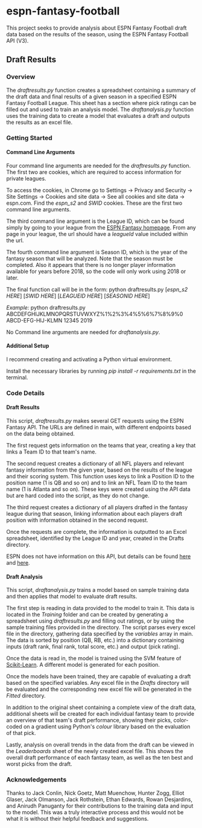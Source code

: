 # espn-fantasy-football

This project seeks to provide analysis about ESPN Fantasy Football draft data based on the results of the season, using the ESPN Fantasy Football API (V3).

## Draft Results

### Overview

The *draftresults.py* function creates a spreadsheet containing a summary of the draft data and final results of a given season in a specified ESPN Fantasy Football League. This sheet has a section where pick ratings can be filled out and used to train an analysis model. The *draftanalysis.py* function uses the training data to create a model that evaluates a draft and outputs the results as an excel file.

### Getting Started

#### Command Line Arguments

Four command line arguments are needed for the *draftresults.py* function. The first two are cookies, which are required to access information for private leagues.

To access the cookies, in Chrome go to Settings -> Privacy and Security -> Site Settings -> Cookies and site data -> See all cookies and site data -> espn.com. Find the *espn_s2* and *SWID* cookies. These are the first two command line arguments.

The third command line argument is the League ID, which can be found simply by going to your league from the [ESPN Fantasy homepage](https://www.espn.com/fantasy/football/). From any page in your league, the url should have a *leagueId* value included within the url.

The fourth command line argument is Season ID, which is the year of the fantasy season that will be analyzed. Note that the season must be completed. Also it appears that there is no longer player information available for years before 2018, so the code will only work using 2018 or later.

The final function call will be in the form: python draftresults.py [*espn_s2 HERE*] [*SWID HERE*] [*LEAGUEID HERE*] [*SEASONID HERE*]

*Example:* python draftresults.py ABCDEFGHIJKLMNOPQRSTUVWXYZ%1%2%3%4%5%6%7%8%9%0 ABCD-EFG-HIJ-KLMN 12345 2019

No Command line arguments are needed for *draftanalysis.py*.

#### Additional Setup

I recommend creating and activating a Python virtual environment.

Install the necessary libraries by running *pip install -r requirements.txt* in the terminal.

### Code Details

#### Draft Results

This script, *draftresults.py* makes several GET requests using the ESPN Fantasy API. The URLs are defined in main, with different endpoints based on the data being obtained. 

The first request gets information on the teams that year, creating a key that links a Team ID to that team's name.

The second request creates a dictionary of all NFL players and relevant fantasy information from the given year, based on the results of the league and their scoring system. This function uses keys to link a Position ID to the position name (1 is QB and so on) and to link an NFL Team ID to the team name (1 is Atlanta and so on). These keys were created using the API data but are hard coded into the script, as they do not change.

The third request creates a dictionary of all players drafted in the fantasy league during that season, linking information about each players draft position with information obtained in the second request.

Once the requests are complete, the information is outputted to an Excel spreadsheet, identified by the League ID and year, created in the Drafts directory.

ESPN does not have information on this API, but details can be found [here](https://stmorse.github.io/journal/espn-fantasy-v3.html) and [here](https://www.reddit.com/r/fantasyfootball/comments/ct4hf3/new_espn_api/).

#### Draft Analysis

This script, *draftanalysis.py* trains a model based on sample training data and then applies that model to evaluate draft results.

The first step is reading in data provided to the model to train it. This data is located in the *Training* folder and can be created by generating a spreadsheet using *draftresults.py* and filling out ratings, or by using the sample training files provided in the directory. The script parses every excel file in the directory, gathering data specified by the *variables* array in main. The data is sorted by position (QB, RB, etc.) into a dictionary containing inputs (draft rank, final rank, total score, etc.) and output (pick rating).

Once the data is read in, the model is trained using the SVM feature of [Scikit-Learn](https://scikit-learn.org/stable/). A different model is generated for each position.

Once the models have been trained, they are capable of evaluating a draft based on the specified variables. Any excel file in the *Drafts* directory will be evaluated and the corresponding new excel file will be generated in the *Fitted* directory.

In addition to the original sheet containing a complete view of the draft data, additional sheets will be created for each individual fantasy team to provide an overview of that team's draft performance, showing their picks, color-coded on a gradient using Python's *colour* library based on the evaluation of that pick.

Lastly, analysis on overall trends in the data from the draft can be viewed in the *Leaderboards* sheet of the newly created excel file. This shows the overall draft performance of each fantasy team, as well as the ten best and worst picks from the draft.

### Acknowledgements

Thanks to Jack Conlin, Nick Goetz, Matt Muenchow, Hunter Zogg, Elliot Glaser, Jack Olmanson, Jack Rothstein, Ethan Edwards, Rowan Desjardins, and Anirudh Panuganty for their contributions to the training data and input to the model. This was a truly interactive process and this would not be what it is without their helpful feedback and suggestions.